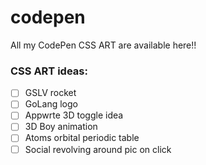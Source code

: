 # codepen
All my CodePen CSS ART are available here!!


### CSS ART ideas:

- [ ] GSLV rocket
- [ ] GoLang logo
- [ ] Appwrte 3D toggle idea
- [ ] 3D Boy animation
- [ ] Atoms orbital periodic table
- [ ] Social revolving around pic on click
